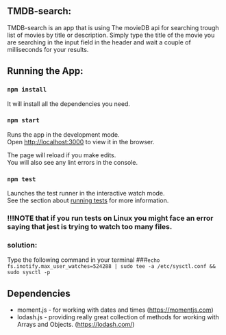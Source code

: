 ## TMDB-search:

TMDB-search is an app that is using The movieDB api for searching trough list of movies by title or description.
Simply type the title of the movie you are searching in the input field in the header
and wait a couple of milliseconds for your results.

## Running the App:

### `npm install`
It will install all the dependencies you need.

### `npm start`

Runs the app in the development mode.<br>
Open [http://localhost:3000](http://localhost:3000) to view it in the browser.

The page will reload if you make edits.<br>
You will also see any lint errors in the console.

### `npm test`

Launches the test runner in the interactive watch mode.<br>
See the section about [running tests](https://facebook.github.io/create-react-app/docs/running-tests) for more information.

### !!!NOTE that if you run tests on Linux you might face an error saying that jest is trying to watch too many files.

### solution: 
Type the following command in your terminal
###`echo fs.inotify.max_user_watches=524288 | sudo tee -a /etc/sysctl.conf && sudo sysctl -p`

## Dependencies
- moment.js - for working with dates and times (https://momentjs.com)
- lodash.js - providing really great collection of methods for working with Arrays and Objects. (https://lodash.com/)
